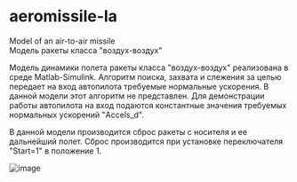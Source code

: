 # aeromissile-la
Model of an air-to-air missile  
Модель ракеты класса "воздух-воздух"

Модель динамики полета ракеты класса "воздух-воздух" реализована в среде Matlab-Simulink. Алгоритм поиска, захвата и слежения за целью передает на вход автопилота требуемые нормальные ускорения. В данной модели этот алгоритм не представлен. Для демонстрации работы автопилота на вход подаются константные значения требуемых нормальных ускорений "Accels_d".

В данной модели производится сброс ракеты с носителя и ее дальнейший полет. Сброс производится при установке переключателя "Start=1" в положение 1.

![image](https://user-images.githubusercontent.com/90692406/218137270-88e716ff-83ee-4b6a-a98b-30fddff6cbee.png)
